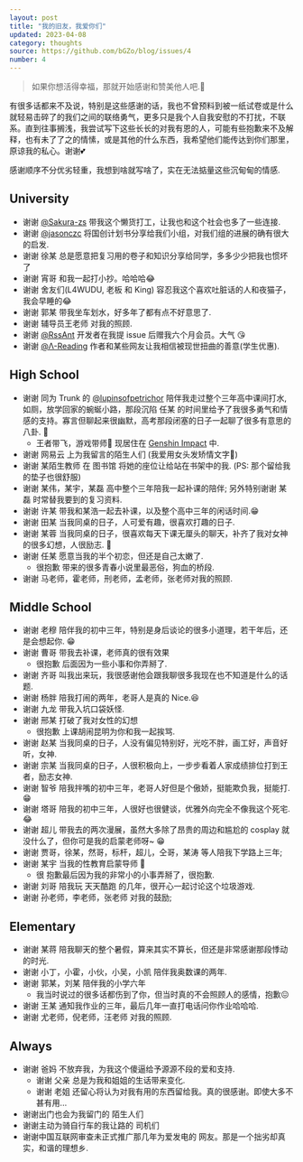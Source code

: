 ```yaml
---
layout: post
title: "我的旧友，我爱你们"
updated: 2023-04-08
category: thoughts
source: https://github.com/bGZo/blog/issues/4
number: 4
---
```




> 如果你想活得幸福，那就开始感谢和赞美他人吧.🥰

有很多话都来不及说，特别是这些感谢的话，我也不曾预料到被一纸试卷或是什么就轻易击碎了的我们之间的联络勇气，更多只是我个人自我安慰的不打扰，不联系。直到往事搁浅，我尝试写下这些长长的对我有恩的人，可能有些抱歉来不及解释，也有未了了之的情愫，或是其他的什么东西，我希望他们能传达到你们那里，原谅我的私心。谢谢💕

感谢顺序不分优劣轻重，我想到啥就写啥了，实在无法掂量这些沉甸甸的情感.

## University

- 谢谢 [@Sakura-zs](https://github.com/Sakura-zs) 带我这个懒货打工，让我也和这个社会也多了一些连接.
- 谢谢 [@jasonczc](https://github.com/jasonczc) 将国创计划书分享给我们小组，对我们组的进展的确有很大的启发.
- 谢谢 徐某 总是愿意把复习用的卷子和知识分享给同学，多多少少把我也惯坏了
- 谢谢 宵哥 和我一起打小抄。哈哈哈😂
- 谢谢 舍友们(L4WUDU, 老板 和 King) 容忍我这个喜欢吐脏话的人和夜猫子，我会早睡的😂
- 谢谢 郭某 带我坐车划水，好多年了都有点不好意思了.
- 谢谢 辅导员王老师 对我的照顾.
- 谢谢 [@RssAnt](https://rss.anyant.com/) 开发者在我提 issue 后赠我六个月会员。大气 😘
- 谢谢 [@Λ-Reading](https://rizime.substack.com) 作者和某些网友让我相信被现世扭曲的善意(学生优惠).

## High School

- 谢谢 同为 Trunk 的 [@lupinsofpetrichor](https://github.com/lupinsofpetrichor) 陪伴我走过整个三年高中课间打水,  如厕，放学回家的蜿蜒小路，那段沉陷 任某 的时间里给予了我很多勇气和情感的支持。寡言但聊起来很幽默，高考那段闭塞的日子一起聊了很多有意思的八卦. 🍻
  - 王者带飞，游戏带师🤣 现居住在 [Genshin Impact](https://ys.mihoyo.com) 中.
- 谢谢 网易云 上为我留言的陌生人们 (我爱用女头发矫情文字🤡)
- 谢谢 某陌生教师 在 图书馆 将她的座位让给站在书架中的我. (PS: 那个留给我的垫子也很舒服)
- 谢谢 某伟，某宇，某磊 高中整个三年陪我一起补课的陪伴; 另外特别谢谢 某磊 时常替我要到的复习资料.
- 谢谢 许某 带我和某浩一起去补课，以及整个高中三年的闲话时间.😁
- 谢谢 田某 当我同桌的日子，人可爱有趣，很喜欢打趣的日子.
- 谢谢 某蓉 当我同桌的日子，很喜欢每天下课无厘头的聊天，补齐了我对女神的很多幻想，人很励志. 🤣
- 谢谢 任某 愿意当我的半个初恋，但还是自己太嫩了.
  - 很抱歉 带来的很多青春小说里最恶俗，狗血的桥段.
- 谢谢 马老师，霍老师，刑老师，孟老师，张老师对我的照顾.

## Middle School

- 谢谢 老穆 陪伴我的初中三年，特别是身后谈论的很多小道理，若干年后，还是会想起你. 😁
- 谢谢 曹哥 带我去补课，老师真的很有效果
  - 很抱歉 后面因为一些小事和你弄掰了.
- 谢谢 齐哥 叫我出来玩，我很感谢他会跟我聊很多我现在也不知道是什么的话题.
- 谢谢 杨胖 陪我打闹的两年，老哥人是真的 Nice.😆
- 谢谢 九龙 带我入坑口袋妖怪.
- 谢谢 邢某 打破了我对女性的幻想
  - 很抱歉 上课胡闹昆明为你和我一起挨骂.
- 谢谢 赵某 当我同桌的日子，人没有偏见特别好，光吃不胖，画工好，声音好听，女神.
- 谢谢 宗某 当我同桌的日子，人很积极向上，一步步看着人家成绩排位打到王者，励志女神.
- 谢谢 智爷 陪我拌嘴的初中三年，老哥人好但是个傲娇，挺能欺负我，挺能打. 😁
- 谢谢 塔哥 陪我的初中三年，人很好也很健谈，优雅外向完全不像我这个死宅. 😂
- 谢谢 超儿 带我去的两次漫展，虽然大多除了昂贵的周边和尴尬的 cosplay 就没什么了，但你可是我的启蒙老师呀~ 😁
- 谢谢 贾哥，徐某，然哥，标杆，超儿，仝哥，某涛 等人陪我下学路上三年;
- 谢谢 某宇 当我的性教育启蒙导师 🤣
  - 很 抱歉最后因为我的非常小的小事弄掰了，很抱歉.
- 谢谢 刘哥 陪我玩 天天酷跑 的几年，很开心一起讨论这个垃圾游戏.
- 谢谢 孙老师，李老师，张老师 对我的鼓励;

## Elementary

- 谢谢 某蒋 陪我聊天的整个暑假，算来其实不算长，但还是非常感谢那段悸动的时光.
- 谢谢 小丁，小霍，小伙，小吴，小凯 陪伴我奥数课的两年.
- 谢谢 郭某，刘某 陪伴我的小学六年
  - 我当时说过的很多话都伤到了你，但当时真的不会照顾人的感情，抱歉😖
- 谢谢 王某 通知我作业的三年，最后几年一直打电话问你作业哈哈哈.
- 谢谢 尤老师，倪老师，汪老师 对我的照顾.

## Always

- 谢谢 爸妈 不放弃我，为我这个傻逼给予源源不段的爱和支持.
  - 谢谢 父亲 总是为我和姐姐的生话带来变化.
  - 谢谢 老姐 还留心将认为对我有用的东西留给我。真的很感谢。即使大多不甚有用...
- 谢谢出门也会为我留门的 陌生人们
- 谢谢主动为骑自行车的我让路的 司机们
- 谢谢中国互联网审查未正式推广那几年为爱发电的 网友。那是一个拙劣却真实，和谐的理想乡.
